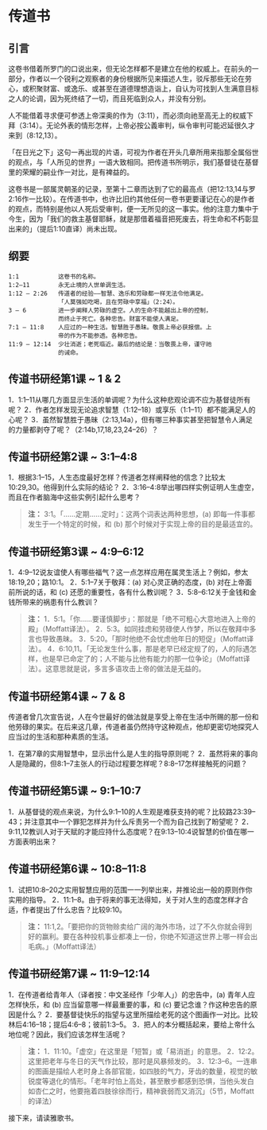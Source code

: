 # 传道书

## 引言

这卷书借着所罗门的口说出来，但无论怎样都不是建立在他的权威上。在前头的一部分，作者以一个锐利之观察者的身份根据所见来描述人生，驳斥那些无论在劳心，或积聚财富、或逸乐、或甚至在道德理想造诣上，自认为可找到人生满意目标之人的论调，因为死终结了一切，而且死临到众人，并没有分别。

<!--more-->

人不能借着寻求便可参透上帝深奥的作为（3:11），而必须向祂至高无上的权威下拜（3:14）。无论外表的情形怎样，上帝必按公義审判，纵令审判可能迟延很久才来到（8:12,13）。

「在日光之下」这句一再出现的片语，可视为作者在开头几章所用来指那全属俗世的观点，与「人所见的世界」一语大致相同。把传道书所明示，我们基督徒在基督里的荣耀的嗣业作一对比，是有裨益的。

这卷书是一部属灵朝圣的记录，至第十二章而达到了它的最高点（把12:13,14与罗2:16作一比较）。在传道书中，也许比旧约其他任何一卷书更要谨记在心的是作者的观点，而特别是他以人死后受审判，便一无所见的这一事实。他的注意力集中于今生，因为「我们的救主基督耶稣，就是那借着福音把死废去，将生命和不朽彰显出来的」（提后1:10直译）尚未出现。

## 纲要

	1:1           这卷书的名称。
	1:2–11        永无止境的人世单调生活。
	1:12 – 2:26   传道者的经验——智慧、逸乐和劳碌都一样无法令他满足。
	              「人莫强如吃喝，且在劳碌中享福」（2:24）。
	3 – 6         进一步阐释人劳碌的虚空。人的生命不能越出上帝的控制，
	              而终止于死亡。各种忠告。财富不能使人满足。
	7:1 – 11:8    人应过的一种生活。智慧胜于愚昧。敬畏上帝必获报偿。上
	              帝的作为不能参透。各种忠告。
	11:9 – 12:14  少壮消逝；老死临近。最后的结论是：当敬畏上帝，谨守祂
	              的诫命。

## 传道书研经第1课 ~ 1 & 2

1．1:1–11从哪几方面显示生活的单调呢？为什么这种悲观论调不应为基督徒所有呢？
2．作者怎样发现无论追求智慧（1:12–18）或享乐（1:1–11）都不能满足人的心呢？
3．虽然智慧胜于愚昧（2:13,14a），但有哪三种事实甚至把智慧令人满足的力量都剥夺了呢？（2:14b,17,18,23,24–26）？

## 传道书研经第2课 ~ 3:1–4:8

1．根据3:1–15，人生态度最好怎样？传道者怎样阐释他的信念？比较太10:29,30。他得到什么实际的结论？
2．3:16–4:8举出哪四样实例证明人生虚空，而且在作者脑海中这些实例引起什么思考？

> **注：** 3:1。「……定期……定时」：这两个词表达两种思想，(a) 即每一件事都发生于一个特定的时候，和 (b) 那个时候对于实现上帝的目的是最适宜的。

## 传道书研经第3课 ~ 4:9–6:12

1．4:9–12说友谊使人有哪些福气？这一点怎样应用在属灵生活上？例如，参太18:19,20；路10:1。
2．5:1–7关于敬拜：(a) 对心灵正确的态度，(b) 对在上帝面前所说的话，和 (c) 还愿的重要性，各有什么教训呢？
3．5:8–6:12关于金钱和金钱所带来的祸患有什么教训？

> **注：**
> 1．5:1。「你……要谨慎脚步」：那就是「绝不可粗心大意地进入上帝的殿」（Moffatt译法）。
> 2．5:3。如同挂虑和劳碌使人作梦，所以在敬拜中多言也导致愚昧。
> 3．5:20。「那时他绝不会忧虑他年日的短促」（Moffatt译法）。
> 4．6:10,11。「无论发生什么事，那是老早已经定规了的，人的际遇怎样，也是早已命定了的；人不能与比他有能力的那一位争论」（Moffatt译法）。这意思就是说，多言多语攻击上帝的做法是无益的。

## 传道书研经第4课 ~ 7 & 8

传道者曾几次宣告说，人在今世最好的做法就是享受上帝在生活中所赐的那一份和他劳碌的果实。在后来这几章，传道者虽仍然持守这种观点，他却更密切地探究人应当过的生活和那种素质的生活。

1．在第7章的实用智慧中，显示出什么是人生的指导原则呢？
2．虽然将来的事向人是隐藏的，但8:1–7主张人的行动过程要怎样呢？8:8–17怎样接触死的问题？

## 传道书研经第5课 ~ 9:1–10:7

1．从基督徒的观点来说，为什么9:1–10的人生观是难获支持的呢？比较路23:39–43；并注意其中一个罪犯怎样并为什么斥责另一个而为自己找到了盼望呢？
2．9:11,12教训人对于天赋的才能应持什么态度呢？在9:13–10:4说智慧的价值在哪一方面表明出来？

## 传道书研经第6课 ~ 10:8–11:8

1．试把10:8–20之实用智慧应用的范围一一列举出来，并推论出一般的原则作你实用的指导。
2．11:1–8。由于将来的事无法得知，关于对人生的态度怎样才合适，作者提出了什么忠告？比较9:10。

> **注：** 11:1,2。「要把你的货物赊卖给广阔的海外市场，过了不久你就会得到好的赢利。要在各种投机事业都凑上一份，你绝不知道这世界上哪一样会出毛病。」（Moffatt译法）

## 传道书研经第7课 ~ 11:9–12:14

1．在传道者给青年人（译者按：中文圣经作「少年人」）的忠告中，(a) 青年人应怎样快乐，和 (b) 应当留意哪一样最重要的事，和 (c) 要记念谁？作这种忠告的原因是什么？
2．要基督徒快乐的指望与这里所描绘老死的这个图画作一对比。比较林后4:16–18；提后4:6–8；彼前1:3–5。
3．把人的本分概括起来，要给上帝什么地位呢？因此，我们应该怎样生活呢？

> **注：**
> 1．11:10。「虚空」在这里是「短暂」或「易消逝」的意思。
> 2．12:2。这里把老年与冬日的天气作比较，那时是风暴频发的。
> 3．12:3–6。一连串的图画是描绘人老时身上各部官能，如四肢的气力，牙齿的数量，视觉的敏锐度等退化的情形。「老年时怕上高处，甚至散步都感到恐惧，当他头发白如杏仁之时，他要拖着四肢徐徐而行，精神衰弱而又消沉」（5节，Moffatt的译法）

接下来，请读雅歌书。